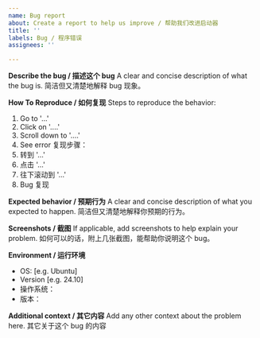 ```yaml
---
name: Bug report
about: Create a report to help us improve / 帮助我们改进启动器
title: ''
labels: Bug / 程序错误
assignees: ''

---
```


**Describe the bug / 描述这个 bug**
A clear and concise description of what the bug is.
简洁但又清楚地解释 bug 现象。

**How To Reproduce / 如何复现**
Steps to reproduce the behavior:
1. Go to '...'
2. Click on '....'
3. Scroll down to '....'
4. See error
复现步骤：
1. 转到 '...'
2. 点击 '...'
3. 往下滚动到 '...'
4. Bug 复现

**Expected behavior / 预期行为**
A clear and concise description of what you expected to happen.
简洁但又清楚地解释你预期的行为。

**Screenshots / 截图**
If applicable, add screenshots to help explain your problem.
如何可以的话，附上几张截图，能帮助你说明这个 bug。

**Environment / 运行环境**
 - OS: [e.g. Ubuntu]
 - Version [e.g. 24.10]
 - 操作系统：
 - 版本：

**Additional context / 其它内容**
Add any other context about the problem here.
其它关于这个 bug 的内容
